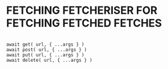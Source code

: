 FETCHING FETCHERISER FOR FETCHING FETCHED FETCHES
=================================================

```

await get( url, { ...args } )
await post( url, { ...args } )
await put( url, { ...args } )
await delete( url, { ...args } )

```